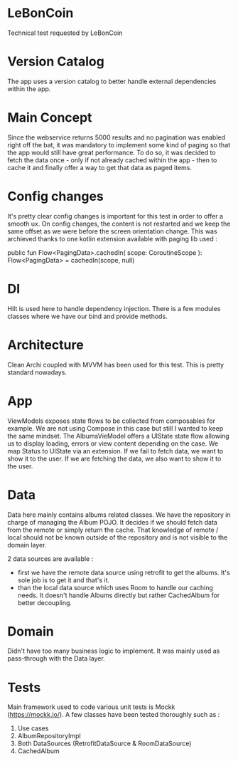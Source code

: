 # LeBonCoin
Technical test requested by LeBonCoin

# Version Catalog
The app uses a version catalog to better handle external dependencies within the app. 

# Main Concept
Since the webservice returns 5000 results and no pagination was enabled right off the bat, it was mandatory to implement 
some kind of paging so that the app would still have great performance. To do so, it was decided to fetch the data once -
only if not already cached within the app - then to cache it and finally offer a way to get that data as paged items.

# Config changes
It's pretty clear config changes is important for this test in order to offer a smooth ux. On config changes, the content is not restarted 
and we keep the same offset as we were before the screen orientation change. This was archieved thanks to one kotlin extension available with paging lib used : 

public fun <T : Any> Flow<PagingData<T>>.cachedIn(
scope: CoroutineScope
): Flow<PagingData<T>> = cachedIn(scope, null)

# DI
Hilt is used here to handle dependency injection. There is a few modules classes where we have our
bind and provide methods.

# Architecture
Clean Archi coupled with MVVM has been used for this test. This is pretty standard nowadays.

# App
ViewModels exposes state flows to be collected from composables for example. We are not using Compose in this case but still I wanted to keep the same mindset. 
The AlbumsVieModel offers a UIState state flow allowing us to display loading, errors or view content depending on the case. We map Status to UIState via an extension. 
If we fail to fetch data, we want to show it to the user.
If we are fetching the data, we also want to show it to the user.

# Data
Data here mainly contains albums related classes. We have the repository in charge of managing the Album POJO.
It decides if we should fetch data from the remote or simply return the cache. 
That knowledge of remote / local should not be known outside of the repository and is not visible to the domain layer.

2 data sources are available : 
 - first we have the remote data source using retrofit to get the albums. It's sole job is to get it and that's it.
 - than the local data source which uses Room to handle our caching needs. It doesn't handle Albums directly but rather CachedAlbum for better decoupling.

# Domain
Didn't have too many business logic to implement. It was mainly used as pass-through with the Data layer.

# Tests
Main framework used to code various unit tests is Mockk (https://mockk.io/). A few classes have been tested thoroughly such as : 
1. Use cases
2. AlbumRepositoryImpl
3. Both DataSources (RetrofitDataSource & RoomDataSource)
4. CachedAlbum
